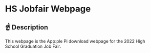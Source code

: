 # HS Jobfair Webpage

## ☝ Description
This webpage is the App:ple Pi download webpage for the 2022 High School Graduation Job Fair.
